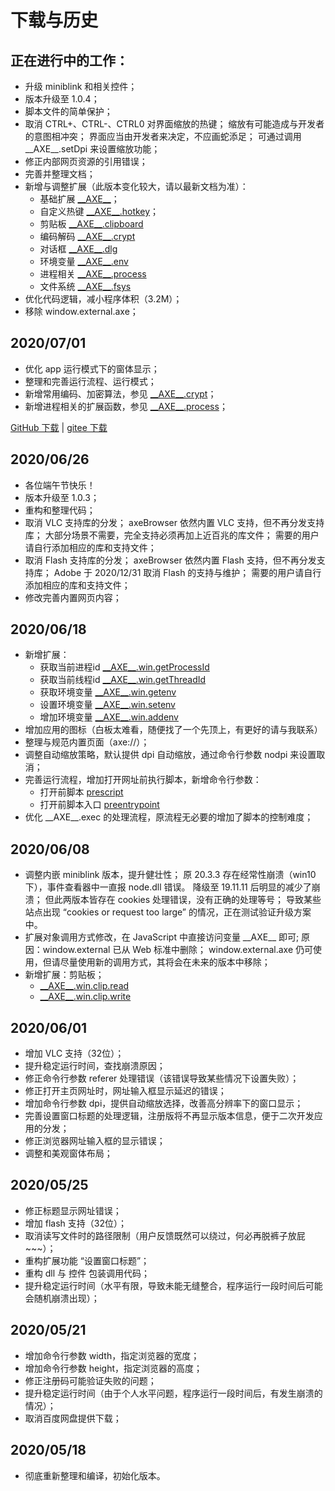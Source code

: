 # 下载与历史

## 正在进行中的工作：
- 升级 miniblink 和相关控件；
- 版本升级至 1.0.4；
- 脚本文件的简单保护；
- 取消 CTRL+、CTRL-、CTRL0 对界面缩放的热键；
        缩放有可能造成与开发者的意图相冲突；
        界面应当由开发者来决定，不应画蛇添足；
        可通过调用 \_\_AXE\_\_.setDpi 来设置缩放功能；
- 修正内部网页资源的引用错误；
- 完善并整理文档；
- 新增与调整扩展（此版本变化较大，请以最新文档为准）：
    - 基础扩展          [\_\_AXE\_\_](AXE_core.md#axe)；
    - 自定义热键        [\_\_AXE\_\_.hotkey](AXE_hotkey.md#axe_hotkey)；
    - 剪贴板            [\_\_AXE\_\_.clipboard](AXE_clipboard.md#axe_clipboard)
    - 编码解码          [\_\_AXE\_\_.crypt](AXE_process.md#axe_crypt)
    - 对话框            [\_\_AXE\_\_.dlg](AXE_dlg.md#axe_dlg)
    - 环境变量          [\_\_AXE\_\_.env](AXE_clipboard.md#axe_env)
    - 进程相关          [\_\_AXE\_\_.process](AXE_process.md#axe_process)
    - 文件系统          [\_\_AXE\_\_.fsys](AXE_fsys.md#axe_fsys)
- 优化代码逻辑，减小程序体积（3.2M）；
- 移除 window.external.axe；


## 2020/07/01
- 优化 app 运行模式下的窗体显示；
- 整理和完善运行流程、运行模式；
- 新增常用编码、加密算法，参见 [\_\_AXE\_\_.crypt](AXE_crypt.md#axe_crypt)；
- 新增进程相关的扩展函数，参见 [\_\_AXE\_\_.process](AXE_process.md#axe_process)；


[GitHub 下载](https://raw.githubusercontent.com/Chanix/axeBrowserDoc/master/download/axeBrowser-20200701.zip) | 
[gitee 下载](https://gitee.com/chanix/axeBrowserDoc/raw/master/download/axeBrowser-20200701.zip) 


## 2020/06/26
- 各位端午节快乐！
- 版本升级至 1.0.3；
- 重构和整理代码；
- 取消 VLC 支持库的分发；
        axeBrowser 依然内置 VLC 支持，但不再分发支持库；
        大部分场景不需要，完全支持必须再加上近百兆的库文件；
        需要的用户请自行添加相应的库和支持文件；
- 取消 Flash 支持库的分发；
        axeBrowser 依然内置 Flash 支持，但不再分发支持库；
        Adobe 于 2020/12/31 取消 Flash 的支持与维护；
        需要的用户请自行添加相应的库和支持文件；
- 修改完善内置网页内容；


## 2020/06/18
- 新增扩展：
    - 获取当前进程id    [\_\_AXE\_\_.win.getProcessId](jscall.md#axe_win_getProcessId)
    - 获取当前线程id    [\_\_AXE\_\_.win.getThreadId](jscall.md#axe_win_getThreadId)
    - 获取环境变量      [\_\_AXE\_\_.win.getenv](jscall.md#axe_win_getenv)
    - 设置环境变量      [\_\_AXE\_\_.win.setenv](jscall.md#axe_win_setenv)
    - 增加环境变量      [\_\_AXE\_\_.win.addenv](jscall.md#axe_win_addenv)
- 增加应用的图标（白板太难看，随便找了一个先顶上，有更好的请与我联系）
- 整理与规范内置页面（axe://）；
- 调整自动缩放策略，默认提供 dpi 自动缩放，通过命令行参数 nodpi 来设置取消；
- 完善运行流程，增加打开网址前执行脚本，新增命令行参数：
    - 打开前脚本        [prescript](todo.md)
    - 打开前脚本入口    [preentrypoint](todo.md)
- 优化 \_\_AXE\_\_.exec 的处理流程，原流程无必要的增加了脚本的控制难度；

## 2020/06/08
- 调整内嵌 miniblink 版本，提升健壮性；
        原 20.3.3 存在经常性崩溃（win10下），事件查看器中一直报 node.dll 错误。
        降级至 19.11.11 后明显的减少了崩溃；
        但此两版本皆存在 cookies 处理错误，没有正确的处理等号；
        导致某些站点出现 “cookies or request too large” 的情况，正在测试验证升级方案中。
- 扩展对象调用方式修改，在 JavaScript 中直接访问变量 \_\_AXE\_\_ 即可;
        原因：window.external 已从 Web 标准中删除；
        window.external.axe 仍可使用，但请尽量使用新的调用方式，其将会在未来的版本中移除；
- 新增扩展：剪贴板；
    - [\_\_AXE\_\_.win.clip.read](jscall.md#axe_win_clip_read)
    - [\_\_AXE\_\_.win.clip.write](jscall.md#axe_win_clip_write)

## 2020/06/01
- 增加 VLC 支持（32位）；
- 提升稳定运行时间，查找崩溃原因；
- 修正命令行参数 referer 处理错误（该错误导致某些情况下设置失败）；
- 修正打开主页网址时，网址输入框显示延迟的错误；
- 增加命令行参数 dpi，提供自动缩放选择，改善高分辨率下的窗口显示；
- 完善设置窗口标题的处理逻辑，注册版将不再显示版本信息，便于二次开发应用的分发；
- 修正浏览器网址输入框的显示错误；
- 调整和美观窗体布局；

## 2020/05/25
- 修正标题显示网址错误；
- 增加 flash 支持（32位）；
- 取消读写文件时的路径限制（用户反馈既然可以绕过，何必再脱裤子放屁~~~）；
- 重构扩展功能 “设置窗口标题”；
- 重构 dll 与 控件 包装调用代码；
- 提升稳定运行时间（水平有限，导致未能无缝整合，程序运行一段时间后可能会随机崩溃出现）；

## 2020/05/21
- 增加命令行参数 width，指定浏览器的宽度；
- 增加命令行参数 height，指定浏览器的高度；
- 修正注册码可能验证失败的问题；
- 提升稳定运行时间（由于个人水平问题，程序运行一段时间后，有发生崩溃的情况）；
- 取消百度网盘提供下载；

## 2020/05/18
- 彻底重新整理和编译，初始化版本。

